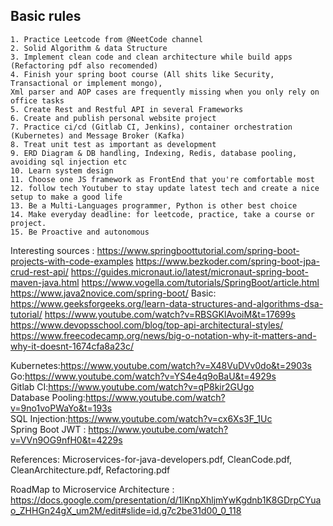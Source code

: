 ## Basic rules 

	1. Practice Leetcode from @NeetCode channel 
	2. Solid Algorithm & data Structure
	3. Implement clean code and clean architecture while build apps (Refactoring pdf also recomended)
	4. Finish your spring boot course (All shits like Security, Transactional or implement mongo), 
 	Xml parser and AOP cases are frequently missing when you only rely on office tasks
 	5. Create Rest and Restful API in several Frameworks  
	6. Create and publish personal website project
	7. Practice ci/cd (Gitlab CI, Jenkins), container orchestration (Kubernetes) and Message Broker (Kafka)
 	8. Treat unit test as important as development
	9. ERD Diagram & DB handling, Indexing, Redis, database pooling, avoiding sql injection etc
	10. Learn system design
	11. Choose one JS framework as FrontEnd that you're comfortable most
  	12. follow tech Youtuber to stay update latest tech and create a nice setup to make a good life
   	13. Be a Multi-Languages programmer, Python is other best choice
    14. Make everyday deadline: for leetcode, practice, take a course or project.
    15. Be Proactive and autonomous

    

Interesting sources :
https://www.springboottutorial.com/spring-boot-projects-with-code-examples
https://www.bezkoder.com/spring-boot-jpa-crud-rest-api/
https://guides.micronaut.io/latest/micronaut-spring-boot-maven-java.html
https://www.vogella.com/tutorials/SpringBoot/article.html
https://www.java2novice.com/spring-boot/
Basic:
https://www.geeksforgeeks.org/learn-data-structures-and-algorithms-dsa-tutorial/
https://www.youtube.com/watch?v=RBSGKlAvoiM&t=17699s
https://www.devopsschool.com/blog/top-api-architectural-styles/
https://www.freecodecamp.org/news/big-o-notation-why-it-matters-and-why-it-doesnt-1674cfa8a23c/

Kubernetes:https://www.youtube.com/watch?v=X48VuDVv0do&t=2903s  
Go:https://www.youtube.com/watch?v=YS4e4q9oBaU&t=4929s   
Gitlab CI:https://www.youtube.com/watch?v=qP8kir2GUgo   
Database Pooling:https://www.youtube.com/watch?v=9no1voPWaYo&t=193s   
SQL Injection:https://www.youtube.com/watch?v=cx6Xs3F_1Uc  
Spring Boot JWT : https://www.youtube.com/watch?v=VVn9OG9nfH0&t=4229s

References: 
Microservices-for-java-developers.pdf, CleanCode.pdf, CleanArchitecture.pdf, Refactoring.pdf



RoadMap to Microservice Architecture : 
https://docs.google.com/presentation/d/1lKnpXhljmYwKgdnb1K8GDrpCYuao_ZHHGn24gX_um2M/edit#slide=id.g7c2be31d00_0_118









